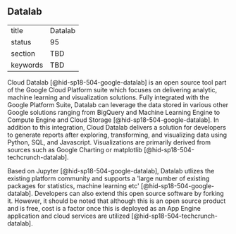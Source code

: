 ## Datalab


|          |         |
| -------- | ------- |
| title    | Datalab |
| status   | 95      |
| section  | TBD     |
| keywords | TBD     |




Cloud Datalab [@hid-sp18-504-google-datalab] is an open source tool part
of the Google Cloud Platform suite which focuses on delivering analytic,
machine learning and visualization solutions. Fully integrated with the
Google Platform Suite, Datalab can leverage the data stored in various
other Google solutions ranging from BigQuery and Machine Learning Engine
to Compute Engine and Cloud Storage [@hid-sp18-504-google-datalab]. In
addition to this integration, Cloud Datalab delivers a solution for
developers to generate reports after exploring, transforming, and
visualizing data using Python, SQL, and Javascript. Visualizations are
primarily derived from sources such as Google Charting or
matplotlib [@hid-sp18-504-techcrunch-datalab].

Based on Jupyter [@hid-sp18-504-google-datalab], Datalab utlizes the
existing platform community and supports a 'large number of existing
packages for statistics, machine learning
etc' [@hid-sp18-504-google-datalab]. Developers can also extend this
open source software by forking it. However, it should be noted that
although this is an open source product and is free, cost is a factor
once this is deployed as an App Engine application and cloud services
are utilized [@hid-sp18-504-techcrunch-datalab].
